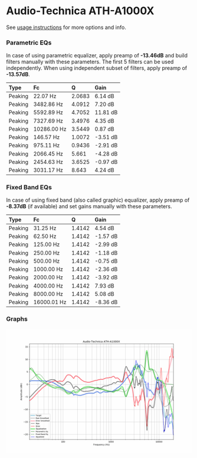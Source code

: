 # Audio-Technica ATH-A1000X
See [usage instructions](https://github.com/jaakkopasanen/AutoEq#usage) for more options and info.

### Parametric EQs
In case of using parametric equalizer, apply preamp of **-13.46dB** and build filters manually
with these parameters. The first 5 filters can be used independently.
When using independent subset of filters, apply preamp of **-13.57dB**.

| Type    | Fc          |      Q | Gain     |
|:--------|:------------|:-------|:---------|
| Peaking | 22.07 Hz    | 2.0683 | 6.14 dB  |
| Peaking | 3482.86 Hz  | 4.0912 | 7.20 dB  |
| Peaking | 5592.89 Hz  | 4.7052 | 11.81 dB |
| Peaking | 7327.69 Hz  | 3.4976 | 4.35 dB  |
| Peaking | 10286.00 Hz | 3.5449 | 0.87 dB  |
| Peaking | 146.57 Hz   | 1.0072 | -3.51 dB |
| Peaking | 975.11 Hz   | 0.9436 | -2.91 dB |
| Peaking | 2066.45 Hz  | 5.661  | -4.28 dB |
| Peaking | 2454.63 Hz  | 3.6525 | -0.97 dB |
| Peaking | 3031.17 Hz  | 8.643  | 4.24 dB  |

### Fixed Band EQs
In case of using fixed band (also called graphic) equalizer, apply preamp of **-8.37dB**
(if available) and set gains manually with these parameters.

| Type    | Fc          |      Q | Gain     |
|:--------|:------------|:-------|:---------|
| Peaking | 31.25 Hz    | 1.4142 | 4.54 dB  |
| Peaking | 62.50 Hz    | 1.4142 | -1.57 dB |
| Peaking | 125.00 Hz   | 1.4142 | -2.99 dB |
| Peaking | 250.00 Hz   | 1.4142 | -1.18 dB |
| Peaking | 500.00 Hz   | 1.4142 | -0.75 dB |
| Peaking | 1000.00 Hz  | 1.4142 | -2.36 dB |
| Peaking | 2000.00 Hz  | 1.4142 | -3.92 dB |
| Peaking | 4000.00 Hz  | 1.4142 | 7.93 dB  |
| Peaking | 8000.00 Hz  | 1.4142 | 5.08 dB  |
| Peaking | 16000.01 Hz | 1.4142 | -8.36 dB |

### Graphs
![](./Audio-Technica%20ATH-A1000X.png)